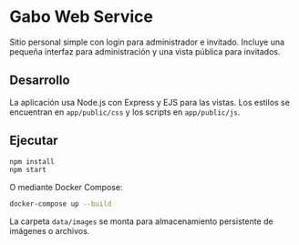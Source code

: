 # Gabo Web Service

Sitio personal simple con login para administrador e invitado. Incluye una pequeña interfaz para
administración y una vista pública para invitados.

## Desarrollo

La aplicación usa Node.js con Express y EJS para las vistas. Los estilos se encuentran en
`app/public/css` y los scripts en `app/public/js`.

## Ejecutar

```bash
npm install
npm start
```

O mediante Docker Compose:

```bash
docker-compose up --build
```

La carpeta `data/images` se monta para almacenamiento persistente de imágenes o archivos.
